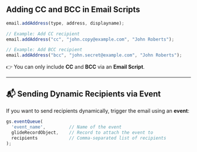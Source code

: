 
## Adding CC and BCC in Email Scripts

```javascript
email.addAddress(type, address, displayname);

// Example: Add CC recipient
email.addAddress("cc", "john.copy@example.com", "John Roberts");

// Example: Add BCC recipient
email.addAddress("bcc", "john.secret@example.com", "John Roberts");
```

👉 You can only include **CC** and **BCC** via an **Email Script**.

---

## 📬 Sending Dynamic Recipients via Event

If you want to send recipients dynamically, trigger the email using an **event**:

```javascript
gs.eventQueue(
  'event_name',         // Name of the event
  glideRecordObject,    // Record to attach the event to
  recipients            // Comma-separated list of recipients
);
```
